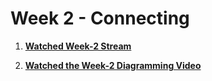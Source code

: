 # Week 2 - Connecting

1. **[Watched Week-2 Stream](https://www.youtube.com/watch?v=pWCejw1Mk50&list=PLBfufR7vyJJ4q5YCPl4o2XAzGRZUjuD-A&index=46&pp=iAQB)**

2. **[Watched the Week-2 Diagramming Video](https://www.youtube.com/watch?v=0qmT0aMX1WQ&list=PLBfufR7vyJJ4q5YCPl4o2XAzGRZUjuD-A&index=50&t=184s&pp=iAQB)**
